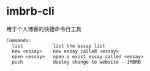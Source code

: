 # imbrb-cli

用于个人博客的快捷命令行工具

```shell
Commands:
  list           list the essay list
  new <essay>    new essay called <essay>
  open <essay>   open a exist essay called <essay>
  push           deploy change to website --IMBRB
```